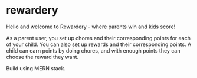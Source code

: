 # rewardery


Hello and welcome to Rewardery - where parents win and kids score! 

As a parent user, you set up chores and their corresponding points for each of your child. You can also set up rewards and their corresponding points. 
A child can earn points by doing chores, and with enough points they can choose the reward they want.

Build using MERN stack.
